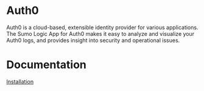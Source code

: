 
# Auth0

Auth0 is a cloud-based, extensible identity provider for various applications. The Sumo Logic App for Auth0 makes it easy to analyze and visualize your Auth0 logs, and provides insight into security and operational issues.

# Documentation
[Installation]()
